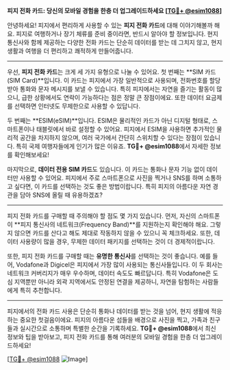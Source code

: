 **피지 전화 카드: 당신의 모바일 경험을 한층 더 업그레이드하세요 [[TG💪+ @esim1088](https://t.me/s/esim1088)]**

안녕하세요! 피지에서 편리하게 사용할 수 있는 **피지 전화 카드**에 대해 이야기해볼까 해요. 피지로 여행하거나 장기 체류를 준비 중이라면, 반드시 알아야 할 정보입니다. 현지 통신사와 함께 제공하는 다양한 전화 카드는 단순히 데이터를 받는 데 그치지 않고, 현지 생활과 여행을 더 편리하고 쾌적하게 만들어줍니다.

---

우선, **피지 전화 카드**는 크게 세 가지 유형으로 나눌 수 있어요. 첫 번째는 **SIM 카드(SIM Card)**입니다. 이 카드는 피지에서 가장 일반적으로 사용되며, 전화번호를 할당받아 통화와 문자 메시지를 보낼 수 있습니다. 특히 피지에서는 자연을 즐기는 활동이 많으니, 급한 상황에서도 연락이 가능하다는 점은 정말 큰 장점이에요. 또한 데이터 요금제를 선택하면 인터넷도 무제한으로 사용할 수 있답니다. 

두 번째는 **ESIM(eSIM)**입니다. ESIM은 물리적인 카드가 아닌 디지털 형태로, 스마트폰이나 태블릿에서 바로 설정할 수 있어요. 피지에서 ESIM을 사용하면 추가적인 물리적 공간을 차지하지 않으며, 여러 국가에서 간단히 스위치할 수 있다는 장점이 있습니다. 특히 국제 여행자들에게 인기가 많은 이유죠. **TG💪+ @esim1088**에서 자세한 정보를 확인해보세요!

마지막으로, **데이터 전용 SIM 카드**도 있습니다. 이 카드는 통화나 문자 기능 없이 데이터만 사용할 수 있어요. 피지에서 주로 스마트폰으로 사진을 찍거나 SNS를 하며 소통하고 싶다면, 이 카드를 선택하는 것도 좋은 방법이랍니다. 특히 피지의 아름다운 자연 경관을 담아 SNS에 올릴 때 유용하겠죠?

---

피지 전화 카드를 구매할 때 주의해야 할 점도 몇 가지 있습니다. 먼저, 자신의 스마트폰이 **피지 통신사의 네트워크(Frequency Band)**를 지원하는지 확인해야 해요. 그렇지 않으면 카드를 산다고 해도 제대로 작동하지 않을 수 있으니 꼭 체크하세요. 또한, 데이터 사용량이 많을 경우, 무제한 데이터 패키지를 선택하는 것이 더 경제적이랍니다.

또한, 피지 전화 카드를 구매할 때는 **유명한 통신사**를 선택하는 것이 좋습니다. 예를 들어, Vodafone과 Digicel은 피지에서 가장 많이 사용되는 통신사들입니다. 이 두 회사는 네트워크 커버리지가 매우 우수하며, 데이터 속도도 빠르답니다. 특히 Vodafone은 도심 지역뿐만 아니라 외곽 지역에서도 안정된 연결을 제공하니, 자연을 탐험하는 사람들에게 특히 추천합니다.

---

피지에서의 전화 카드 사용은 단순히 통화나 데이터를 받는 것을 넘어, 현지 생활에 적응하는 중요한 첫걸음이에요. 피지의 아름다운 섬들을 배경으로 사진을 찍고, 가족과 친구들과 실시간으로 소통하며 특별한 순간을 기록하세요. **TG💪+ @esim1088**에서 최신 정보와 팁을 받아보고, 피지 전화 카드를 통해 여러분의 모바일 경험을 한층 더 업그레이드하세요!

[[TG💪+ @esim1088](https://t.me/s/esim1088) ![Image](https://i.postimg.cc/Y0z9fWf4/image.png)]